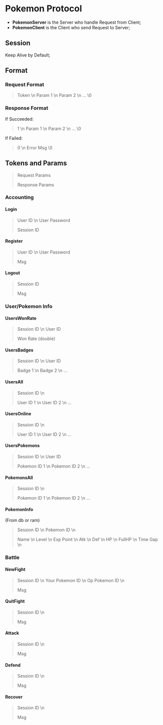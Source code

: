# Pokemon Protocol

- **PokemonServer** is the Server who handle Request from Client;
- **PokemonClient** is the Client who send Request to Server;

## Session

Keep Alive by Default;

## Format

### Request Format

> Token \n
> Param 1 \n
> Param 2 \n
> ...
> \0

### Response Format

If Succeeded:

> 1 \n
> Param 1 \n
> Param 2 \n
> ...
> \0

If Failed:

> 0 \n
> Error Msg
> \0

## Tokens and Params

> Request Params
>
> Response Params

### Accounting

#### Login

> User ID \n
> User Password
>
> Session ID

#### Register

> User ID \n
> User Password
>
> Msg

#### Logout

> Session ID
>
> Msg

### User/Pokemon Info

#### UsersWonRate

> Session ID \n
> User ID
>
> Won Rate (double)

#### UsersBadges

> Session ID \n
> User ID
>
> Badge 1 \n
> Badge 2 \n
> ...

#### UsersAll

> Session ID \n
>
> User ID 1 \n
> User ID 2 \n
> ...

#### UsersOnline

> Session ID \n
>
> User ID 1 \n
> User ID 2 \n
> ...

#### UsersPokemons

> Session ID \n
> User ID
>
> Pokemon ID 1 \n
> Pokemon ID 2 \n
> ...

#### PokemonsAll

> Session ID \n
>
> Pokemon ID 1 \n
> Pokemon ID 2 \n
> ...

#### PokemonInfo

(From db or ram)

> Session ID \n
> Pokemon ID \n
>
> Name \n
> Level \n
> Exp Point \n
> Atk \n
> Def \n
> HP \n
> FullHP \n
> Time Gap \n

### Battle

#### NewFight

> Session ID \n
> Your Pokemon ID \n
> Op Pokemon ID \n
>
> Msg

#### QuitFight

> Session ID \n
>
> Msg

#### Attack

> Session ID \n
>
> Msg

#### Defend

> Session ID \n
>
> Msg

#### Recover

> Session ID \n
>
> Msg